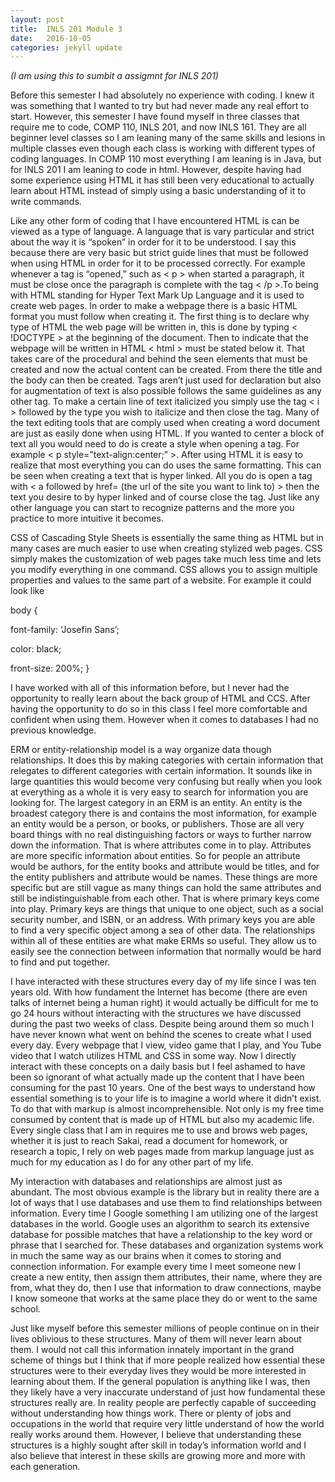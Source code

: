 ```yaml
---
layout: post
title:  INLS 201 Module 3
date:   2016-10-05
categories: jekyll update
---
```


<p> <i> (I am using this to sumbit a assigmnt for INLS 201) </i> </p>

<p> Before this semester I had absolutely no experience with coding. I knew it was something that I wanted to try but had never made any real effort to start. However, this semester I have found myself in three classes that require me to code, COMP 110, INLS 201, and now INLS 161. They are all beginner level classes so I am leaning many of the same skills and lesions in multiple classes even though each class is working with different types of coding languages. In COMP 110 most everything I am leaning is in Java, but for INLS 201 I am leaning to code in html. However, despite having had some experience using HTML it has still been very educational to actually learn about HTML instead of simply using a basic understanding of it to write commands. </p>

<p> Like any other form of coding that I have encountered HTML is can be viewed as a type of language. A language that is vary particular and strict about the way it is “spoken” in order for it to be understood. I say this because there are very basic but strict guide lines that must be followed when using HTML in order for it to be processed correctly. For example whenever a tag is “opened,” such as < p > when started a paragraph, it must be close once the paragraph is complete with the tag < /p >.To being with HTML standing for Hyper Text Mark Up Language and it is used to create web pages. In order to make a webpage there is a basic HTML format you must follow when creating it. The first thing is to declare why type of HTML the web page will be written in, this is done by typing < !DOCTYPE > at the beginning of the document. Then to indicate that the webpage will be written in HTML < html > must be stated below it. That takes care of the procedural and behind the seen elements that must be created and now the actual content can be created. From there the title and the body can then be created. Tags aren’t just used for declaration but also for augmentation of text is also possible follows the same guidelines as any other tag. To make a certain line of text italicized you simply use the tag < i > followed by the type you wish to italicize and then close the tag. Many of the text editing tools that are comply used when creating a word document are just as easily done when using HTML. If you wanted to center a block of text all you would need to do is create a style when opening a tag. For example < p style=”text-align:center;” >. After using HTML it is easy to realize that most everything you can do uses the same formatting. This can be seen when creating a text that is hyper linked. All you do is open a tag with < a followed by href= (the url of the site you want to link to) > then the text you desire to by hyper linked and of course close the tag. Just like any other language you can start to recognize patterns and the more you practice to more intuitive it becomes.  </p> 

<p> CSS of Cascading Style Sheets is essentially the same thing as HTML but in many cases are much easier to use when creating stylized web pages. CSS simply makes the customization of web pages take much less time and lets you modify everything in one command. CSS allows you to assign multiple properties and values to the same part of a website. For example it could look like </p>

body {

font-family: ‘Josefin Sans’;

color: black; 

front-size: 200%; } 

<p> I have worked with all of this information before, but I never had the opportunity to really learn about the back group of HTML and CCS. After having the opportunity to do so in this class I feel more comfortable and confident when using them. However when it comes to databases I had no previous knowledge.  </p>

<p> ERM or entity-relationship model is a way organize data though relationships. It does this by making categories with certain information that relegates to different categories with certain information. It sounds like in large quantities this would become very confusing but really when you look at everything as a whole it is very easy to search for information you are looking for. The largest category in an ERM is an entity. An entity is the broadest category there is and contains the most information, for example an entity would be a person, or books, or publishers. Those are all very board things with no real distinguishing factors or ways to further narrow down the information. That is where attributes come in to play. Attributes are more specific information about entities. So for people an attribute would be authors, for the entity books and attribute would be titles, and for the entity publishers and attribute would be names. These things are more specific but are still vague as many things can hold the same attributes and still be indistinguishable from each other. That is where primary keys come into play. Primary keys are things that unique to one object, such as a social security number, and ISBN, or an address. With primary keys you are able to find a very specific object among a sea of other data. The relationships within all of these entities are what make ERMs so useful. They allow us to easily see the connection between information that normally would be hard to find and put together.  </p>

<p> I have interacted with these structures every day of my life since I was ten years old. With how fundament the Internet has become (there are even talks of internet being a human right) it would actually be difficult for me to go 24 hours without interacting with the structures we have discussed during the past two weeks of class. Despite being around them so much I have never known what went on behind the scenes to create what I used every day. Every webpage that I view, video game that I play, and You Tube video that I watch utilizes HTML and CSS in some way. Now I directly interact with these concepts on a daily basis but I feel ashamed to have been so ignorant of what actually made up the content that I have been consuming for the past 10 years. One of the best ways to understand how essential something is to your life is to imagine a world where it didn’t exist. To do that with markup is almost incomprehensible.  Not only is my free time consumed by content that is made up of HTML but also my academic life. Every single class that I am in requires me to use and brows web pages, whether it is just to reach Sakai, read a document for homework, or research a topic, I rely on web pages made from markup language just as much for my education as I do for any other part of my life. </p>

<p>	My interaction with databases and relationships are almost just as abundant. The most obvious example is the library but in reality there are a lot of ways that I use databases and use them to find relationships between information. Every time I Google something I am utilizing one of the largest databases in the world. Google uses an algorithm to search its extensive database for possible matches that have a relationship to the key word or phrase that I searched for. These databases and organization systems work in much the same way as our brains when it comes to storing and connection information. For example every time I meet someone new I create a new entity, then assign them attributes, their name, where they are from, what they do, then I use that information to draw connections, maybe I know someone that works at the same place they do or went to the same school. </p>

<p> Just like myself before this semester millions of people continue on in their lives oblivious to these structures. Many of them will never learn about them. I would not call this information innately important in the grand scheme of things but I think that if more people realized how essential these structures were to their everyday lives they would be more interested in learning about them. If the general population is anything like I was, then they likely have a very inaccurate understand of just how fundamental these structures really are. In reality people are perfectly capable of succeeding without understanding how things work. There or plenty of jobs and occupations in the world that require very little understand of how the world really works around them. However, I believe that understanding these structures is a highly sought after skill in today’s information world and I also believe that interest in these skills are growing more and more with each generation.  </p>






